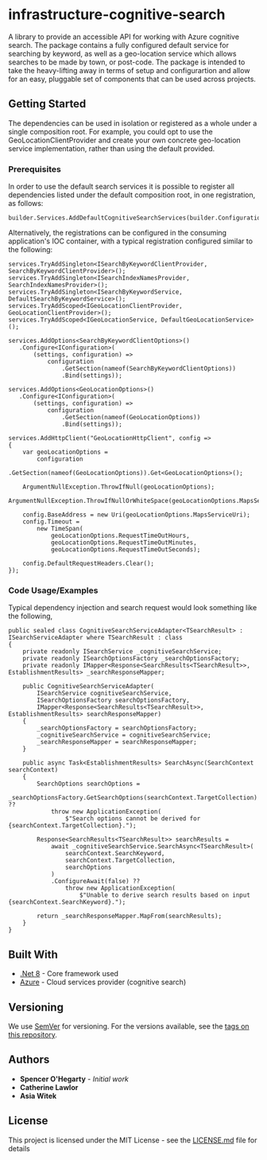 
# infrastructure-cognitive-search

A library to provide an accessible API for working with Azure cognitive search. The package contains a fully configured default service for searching by keyword, as well as a geo-location service which allows searches to be made by town, or post-code. The package is intended to take the heavy-lifting away in terms of setup and configurartion and allow for an easy, pluggable set of components that can be used across projects. 

## Getting Started

The dependencies can be used in isolation or registered as a whole under a single composition root. For example, you could opt to use the GeoLocationClientProvider and create your own concrete geo-location service implementation, rather than using the default provided. 

### Prerequisites

In order to use the default search services it is possible to register all dependencies listed under the default composition root, in one registration, as follows:

```
builder.Services.AddDefaultCognitiveSearchServices(builder.Configuration);
```

Alternatively, the registrations can be configured in the consuming application's IOC container, with a typical registration configured similar to the following:

```
services.TryAddSingleton<ISearchByKeywordClientProvider, SearchByKeywordClientProvider>();
services.TryAddSingleton<ISearchIndexNamesProvider, SearchIndexNamesProvider>();
services.TryAddSingleton<ISearchByKeywordService, DefaultSearchByKeywordService>();
services.TryAddScoped<IGeoLocationClientProvider, GeoLocationClientProvider>();
services.TryAddScoped<IGeoLocationService, DefaultGeoLocationService>();

services.AddOptions<SearchByKeywordClientOptions>()
   .Configure<IConfiguration>(
	   (settings, configuration) =>
		   configuration
			   .GetSection(nameof(SearchByKeywordClientOptions))
			   .Bind(settings));

services.AddOptions<GeoLocationOptions>()
   .Configure<IConfiguration>(
	   (settings, configuration) =>
		   configuration
			   .GetSection(nameof(GeoLocationOptions))
			   .Bind(settings));

services.AddHttpClient("GeoLocationHttpClient", config =>
{
	var geoLocationOptions =
		configuration
			.GetSection(nameof(GeoLocationOptions)).Get<GeoLocationOptions>();

	ArgumentNullException.ThrowIfNull(geoLocationOptions);
	ArgumentNullException.ThrowIfNullOrWhiteSpace(geoLocationOptions.MapsServiceUri);

	config.BaseAddress = new Uri(geoLocationOptions.MapsServiceUri);
	config.Timeout =
		new TimeSpan(
			geoLocationOptions.RequestTimeOutHours,
			geoLocationOptions.RequestTimeOutMinutes,
			geoLocationOptions.RequestTimeOutSeconds);

	config.DefaultRequestHeaders.Clear();
});
```

### Code Usage/Examples

Typical dependency injection and search request would look something like the following,

```
public sealed class CognitiveSearchServiceAdapter<TSearchResult> : ISearchServiceAdapter where TSearchResult : class
{
    private readonly ISearchService _cognitiveSearchService;
    private readonly ISearchOptionsFactory _searchOptionsFactory;
    private readonly IMapper<Response<SearchResults<TSearchResult>>, EstablishmentResults> _searchResponseMapper;

    public CognitiveSearchServiceAdapter(
        ISearchService cognitiveSearchService,
        ISearchOptionsFactory searchOptionsFactory,
        IMapper<Response<SearchResults<TSearchResult>>, EstablishmentResults> searchResponseMapper)
    {
        _searchOptionsFactory = searchOptionsFactory;
        _cognitiveSearchService = cognitiveSearchService;
        _searchResponseMapper = searchResponseMapper;
    }

    public async Task<EstablishmentResults> SearchAsync(SearchContext searchContext)
    {
        SearchOptions searchOptions =
            _searchOptionsFactory.GetSearchOptions(searchContext.TargetCollection) ??
            throw new ApplicationException(
                $"Search options cannot be derived for {searchContext.TargetCollection}.");

        Response<SearchResults<TSearchResult>> searchResults =
            await _cognitiveSearchService.SearchAsync<TSearchResult>(
                searchContext.SearchKeyword,
                searchContext.TargetCollection,
                searchOptions
            )
            .ConfigureAwait(false) ??
                throw new ApplicationException(
                    $"Unable to derive search results based on input {searchContext.SearchKeyword}.");

        return _searchResponseMapper.MapFrom(searchResults);
    }
}
```

## Built With

* [.Net 8](https://learn.microsoft.com/en-us/dotnet/core/whats-new/dotnet-8/overview) - Core framework used
* [Azure](https://learn.microsoft.com/en-us/azure/search/) - Cloud services provider (cognitive search)


## Versioning

We use [SemVer](http://semver.org/) for versioning. For the versions available, see the [tags on this repository](https://github.com/your/project/tags). 

## Authors

* **Spencer O'Hegarty** - *Initial work*
* **Catherine Lawlor**
* **Asia Witek**

## License

This project is licensed under the MIT License - see the [LICENSE.md](LICENSE.md) file for details
